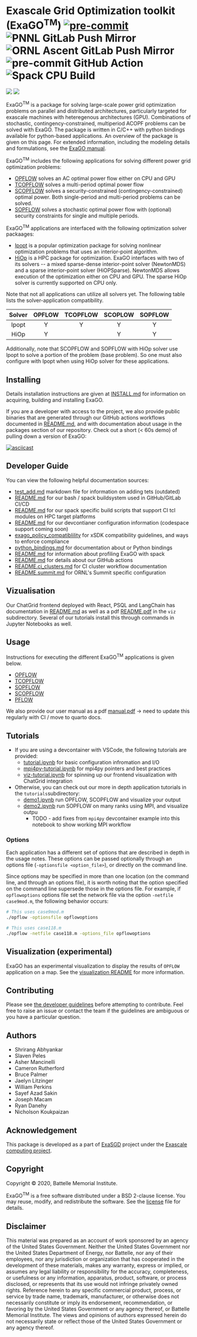# <b>Exa</b>scale <b>G</b>rid <b>O</b>ptimization toolkit (ExaGO<sup>TM</sup>) [![pre-commit](https://img.shields.io/badge/pre--commit-enabled-brightgreen?logo=pre-commit)](https://github.com/pre-commit/pre-commit) ![PNNL GitLab Push Mirror](https://github.com/pnnl/ExaGO/actions/workflows/pnnl_mirror.yaml/badge.svg) ![ORNL Ascent GitLab Push Mirror](https://github.com/pnnl/ExaGO/actions/workflows/ornl_ascent_mirror.yaml/badge.svg) ![pre-commit GitHub Action](https://github.com/pnnl/ExaGO/actions/workflows/pre_commit.yaml/badge.svg?event=pull_request) ![Spack CPU Build](https://github.com/pnnl/ExaGO/actions/workflows/spack_cpu_build.yaml/badge.svg?event=pull_request)

<!--![](viz/images/network_gen_load_us.png)-->
<img src="viz/images/network_gen_load_us.png">
<img src="docs/manual/figures/three_in_one.png">


ExaGO<sup>TM</sup> is a package for solving large-scale  power grid optimization problems on parallel and distributed architectures, particularly targeted for exascale machines with heteregenous architectures (GPU). Combinations of stochastic, contingency-constrained, multiperiod ACOPF problems can be solved with ExaGO. The package is written in C/C++ with python bindings available for python-based applications. An overview of the package is given on this page. For extended information, including the modeling details and formulations, see the [ExaGO manual](docs/manual/manual.pdf). 

ExaGO<sup>TM</sup> includes the following applications for solving different power grid optimization problems:

- [OPFLOW](docs/web/opflow.md) solves an AC optimal power flow either on CPU and GPU
- [TCOPFLOW](docs/web/tcopflow.md) solves a multi-period optimal power flow
- [SCOPFLOW](docs/web/scopflow.md) solves a security-constrained (contingency-constrained) optimal power. Both single-period and multi-period problems can be solved.
- [SOPFLOW](docs/web/sopflow.md) solves a stochastic optimal power flow with (optional) security constraints for single and multiple periods.

ExaGO<sup>TM</sup> applications are interfaced with the following optimization solver packaages:

- [Ipopt](https://github.com/coin-or/Ipopt) is a popular optimization package for solving nonlinear optimization problems that uses an interior-point algorithm.
- [HiOp](https://github.com/LLNL/hiop) is a HPC package for optimization. ExaGO interfaces with two of its solvers -- a mixed sparse-dense interior-point solver (NewtonMDS) and a sparse interior-point solver (HiOPSparse). NewtonMDS  allows execution of the optimization either on CPU and GPU. The sparse HiOp solver is currently supported on CPU only.

Note that not all applications can utilize all solvers yet. The following table lists the solver-application compatibility.

|  Solver   | OPFLOW  | TCOPFLOW | SCOPLOW | SOPFLOW |
|:------:|:---------:|:-----:|:-------:|:-------:|
| Ipopt      | Y         |  Y     | Y       | Y       | 
| HiOp       | Y          |       |   Y      |  Y       |

Additionally, note that SCOPFLOW and SOPFLOW with HiOp solver use Ipopt to solve a portion of the problem (base problem). So one must also configure with Ipopt when using HiOp solver for these applications.

## Installing

Details installation instructions are given at [INSTALL.md](./INSTALL.md) for information on acquiring, building and installing ExaGO.

If you are a developer with access to the project, we also provide public binaries that are generated through our GitHub actions workflows documented in [README.md](.github/workflows/README.md), and with documentation about usage in the packages section of our repository. Check out a short (< 60s demo) of pulling down a version of ExaGO:

[![asciicast](
https://asciinema.org/a/KCi5TmUXc6zWDj7JYHzfSFxmw.png)](
https://asciinema.org/a/KCi5TmUXc6zWDj7JYHzfSFxmw)

## Developer Guide

You can view the following helpful documentation sources:
- [test_add.md](docs/web/test_add.md) markdown file for information on adding tets (outdated)
- [README.md](buildsystem/README.md) for our bash / spack buildsystem used in GitHub/GitLab CI/CD
- [README.md](buildsystem/spack/README.md) for our spack specific build scripts that support CI tcl modules on HPC target platforms
- [README.md](docs/devcontainer/README.md) for our devcontianer configuration information (codespace support coming soon)
- [exago_policy_compatiblility](docs/exago_policy_compatibility.md) for xSDK compatibility guidelines, and ways to enforce compliance
- [python_bindings.md](docs/python_bindings.md) for documentation about or Python bindings
- [README.md](performance_analysis/README.md) for information about profiling ExaGO with spack
- [README.md](.github/workflows/README.md) for details about our GitHub actions
- [README.ci_clusters.md](docs/web/README.ci_clusters.md) for CI cluster workflow documentation
- [README.summit.md](docs/web/README.summit.md) for ORNL's Summit specific configuration

## Vizualisation

Our ChatGrid frontend deployed with React, PSQL and LangChain has documentation in [README.md](viz/README.md) as well as a pdf [README.pdf](viz/README.pdf) in the `viz` subdirectory. Several of our tutorials install this through commands in Jupyter Notebooks as well.


## Usage
Instructions for executing the different ExaGO<sup>TM</sup> applications is given below.
- [OPFLOW](docs/web/opflow.md)
- [TCOPFLOW](docs/web/tcopflow.md)
- [SOPFLOW](docs/web/sopflow.md)
- [SCOPFLOW](docs/web/scopflow.md)
- [PFLOW](docs/web/pflow.md)

We also provide our user manual as a pdf [manual.pdf](docs/manual/manual.pdf) -> need to update this regularly with CI / move to quarto docs.

## Tutorials

- If you are using a devcontainer with VSCode, the following tutorials are provided:
    - [tutorial.ipynb](docs/devcontainer/tutorial.ipynb) for basic configuration infromation and I/O
    - [mpi4py-tutorial.ipynb](docs/devcontainer/mpi4py-tutorial.ipynb) for mpi4py pointers and best practices
    - [viz-tutorial.ipynb](docs/devcontainer/viz-tutorial.ipynb) for spinning up our frontend visualization with ChatGrid integration
- Otherwise, you can check out our more in depth application tutorials in the `tutorials`subdirectory:
    - [demo1.ipynb](tutorials/demo1.ipynb) run OPFLOW, SCOPFLOW and visualize your output
    - [demo2.ipynb](tutorials/demo2.ipynb) run SOPFLOW on many ranks using MPI, and visualize outpu
        - TODO - add fixes from `mpi4py` devcontainer example into this notebook to show working MPI workflow

### Options

Each application has a different set of options that are described in depth in the usage notes. These options can be passed optionally through an options file (`-optionsfile <option_file>`), or directly on the command line.

Since options may be specified in more than one location (on the command line, and through an options file), it is worth noting that the option specified on the command line supersede those in the options file. For example, if `opflowoptions` options file set the network file via the option `-netfile case9mod.m`, the following behavior occurs:

```bash
# This uses case9mod.m
./opflow -optionsfile opflowoptions

# This uses case118.m
./opflow -netfile case118.m -options_file opflowoptions
```

## Visualization (experimental)
ExaGO has an experimental visualization to display the results of `OPFLOW` application on a map. See the [visualization README](viz/README.md) for more information.

## Contributing

Please see [the developer guidelines](docs/developer_guidelines.md) before attempting to contribute.
Feel free to raise an issue or contact the team if the guidelines are ambiguous or you have a particular question.

## Authors
- Shrirang Abhyankar
- Slaven Peles
- Asher Mancinelli
- Cameron Rutherford
- Bruce Palmer
- Jaelyn Litzinger
- William Perkins
- Sayef Azad Sakin
- Joseph Macam
- Ryan Danehy
- Nicholson Koukpaizan

## Acknowledgement
This package is developed as a part of [ExaSGD](https://www.exascaleproject.org/research-project/exasgd/) project under the [Exascale computing project](https://www.exascaleproject.org/).

## Copyright
Copyright &copy; 2020, Battelle Memorial Institute.

ExaGO<sup>TM</sup> is a free software distributed under a BSD 2-clause license. You may reuse, modify, and redistribute the software. See the [license](LICENSE) file for details.


## Disclaimer
This material was prepared as an account of work sponsored by an agency of the United States Government.  Neither the United States Government nor the United States Department of Energy, nor Battelle, nor any of their employees, nor any jurisdiction or organization that has cooperated in the development of these materials, makes any warranty, express or implied, or assumes any legal liability or responsibility for the accuracy, completeness, or usefulness or any information, apparatus, product, software, or process disclosed, or represents that its use would not infringe privately owned rights.
Reference herein to any specific commercial product, process, or service by trade name, trademark, manufacturer, or otherwise does not necessarily constitute or imply its endorsement, recommendation, or favoring by the United States Government or any agency thereof, or Battelle Memorial Institute. The views and opinions of authors expressed herein do not necessarily state or reflect those of the United States Government or any agency thereof.

